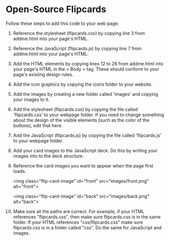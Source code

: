 # Open-Source Flipcards

Follow these steps to add this code to your web page:

1. Reference the stylesheet (flipcards.css) by copying line 3 from addme.html into your page's HTML. 

2. Reference the JavaScript (flipcards.js) by copying line 7 from addme.html into your page's HTML.

3. Add the HTML elements by copying lines 12 to 26 from addme.html into your page's HTML in the \< Body \> tag. These should conform to your page's existing design rules.

4. Add the icon graphics by copying the icons folder to your website.

5. Add the images by creating a new folder called 'images' and copying your images to it.

6. Add the stylesheet (flipcards.css) by copying the file called 'flipcards.css' to your webpage folder. If you need to change something about the design of the visible elements (such as the color of the buttons), edit that here.

7. Add the JavaScript (flipcards.js) by copying the file called 'flipcards.js' to your webpage folder.

8. Add your card images to the JavaScript deck. Do this by writing your images into to the deck structure. 

<script> const deck = [ ] </script>

9. Reference the card images you want to appear when the page first loads.

    \<img class="flip-card-image" id="front" src="images/front.png" alt="front">

    \<img class="flip-card-image" id="back" src="images/back.png" alt="back"> 

10. Make sure all the paths are correct. For example, if your HTML references "flipcards.css", then make sure flipcards.css is in the same folder. If your HTML references "css/flipcards.css" make sure flipcards.css is in a folder called "css". Do the same for JavaScript and images.

